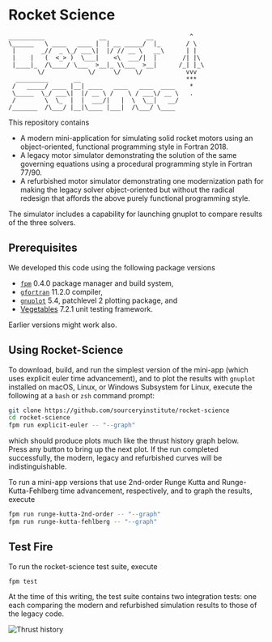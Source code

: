 Rocket Science
==============

```
__________               __           __          ^
\______   \ ____   ____ |  | __ _____/  |_       / \
 |       _//  _ \_/ ___\|  |/ // __ \   __\      | |
 |    |   (  <_> )  \___|    <\  ___/|  |       /| |\
 |____|_  /\____/ \___  >__|_ \\___  >__|      /_| |_\
        \/            \/     \/    \/            vvv
  _________       __                             ***
 /   _____/ ____ |__| ____   ____   ____  ____    *
 \_____  \_/ ___\|  |/ __ \ /    \ / ___\/ __ \   .
 /        \  \_  |  |  ___/|   |  \  \__|   __/
/_______  /\___/ |__|\____ |___|  /\___/ \____
```

This repository contains

* A modern mini-application for simulating solid rocket motors using an
  object-oriented, functional programming style in Fortran 2018.
* A legacy motor simulator demonstrating the solution of the same governing
  equations using a procedural programming style in Fortran 77/90.
* A refurbished motor simulator demonstrating one modernization path for
  making the legacy solver object-oriented but without the radical redesign
  that affords the above purely functional programming style.

The simulator includes a capability for launching gnuplot to compare results
of the three solvers.

Prerequisites
-------------
We developed this code using the following package versions

* [`fpm`] 0.4.0 package manager and build system, 
* [`gfortran`] 11.2.0 compiler, 
* [`gnuplot`] 5.4, patchlevel 2 plotting package, and
* [Vegetables] 7.2.1 unit testing framework.

Earlier versions might work also.

Using Rocket-Science
--------------------

To download, build, and run the simplest version of the mini-app (which uses explicit euler time advancement), 
and to plot the results with `gnuplot` installed on macOS, Linux, or Windows Subsystem for Linux, execute the
following at a `bash` or `zsh` command prompt:
```bash
git clone https://github.com/sourceryinstitute/rocket-science
cd rocket-science
fpm run explicit-euler -- "--graph"
```
which should produce plots much like the thrust history graph below.  
Press any button to bring up the next plot.  If the run completed successfully, 
the modern, legacy and refurbished curves will be indistinguishable.

To run a mini-app versions that use 2nd-order Runge Kutta and Runge-Kutta-Fehlberg
time advancement, respectively, and to graph the results, execute
```bash
fpm run runge-kutta-2nd-order -- "--graph"
fpm run runge-kutta-fehlberg -- "--graph"
```

Test Fire 
---------
To run the rocket-science test suite, execute
```
fpm test
```
At the time of this writing, the test suite contains two integration tests:
one each comparing the modern and refurbished simulation results to those
of the legacy code.

![Thrust history](https://user-images.githubusercontent.com/13108868/93721216-36439200-fb43-11ea-9ad2-d0797b043783.png)

[`fpm`]: https://github.com/fortran-lang/fpm
[`gfortran`]: https://gcc.gnu.org
[`gnuplot`]: http://www.gnuplot.info
[Vegetables]: https://gitlab.com/everythingfunctional/vegetables
